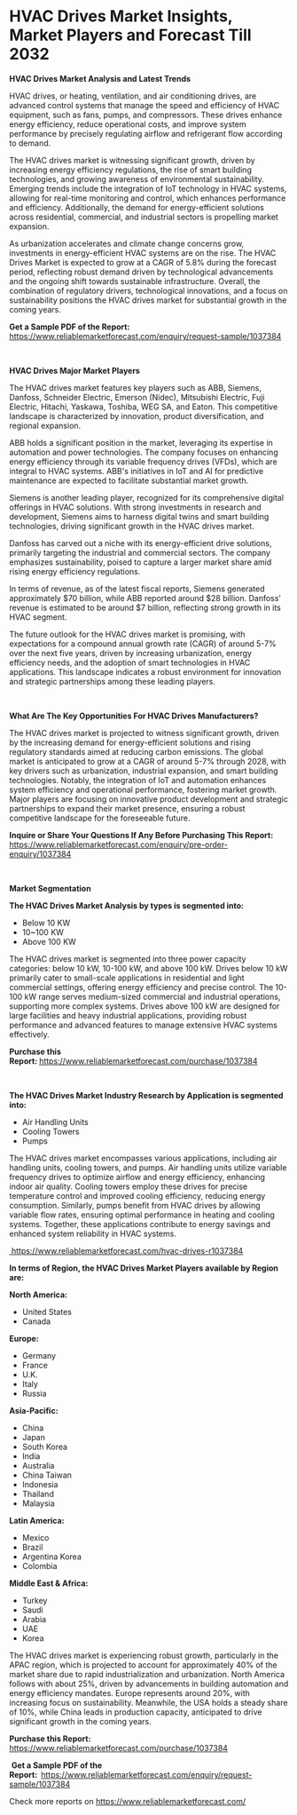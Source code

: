 <p><h1>HVAC Drives Market Insights, Market Players and Forecast Till 2032</h1></p><p><strong>HVAC Drives Market Analysis and Latest Trends</strong></p>
<p><p>HVAC drives, or heating, ventilation, and air conditioning drives, are advanced control systems that manage the speed and efficiency of HVAC equipment, such as fans, pumps, and compressors. These drives enhance energy efficiency, reduce operational costs, and improve system performance by precisely regulating airflow and refrigerant flow according to demand. </p><p>The HVAC drives market is witnessing significant growth, driven by increasing energy efficiency regulations, the rise of smart building technologies, and growing awareness of environmental sustainability. Emerging trends include the integration of IoT technology in HVAC systems, allowing for real-time monitoring and control, which enhances performance and efficiency. Additionally, the demand for energy-efficient solutions across residential, commercial, and industrial sectors is propelling market expansion.</p><p>As urbanization accelerates and climate change concerns grow, investments in energy-efficient HVAC systems are on the rise. The HVAC Drives Market is expected to grow at a CAGR of 5.8% during the forecast period, reflecting robust demand driven by technological advancements and the ongoing shift towards sustainable infrastructure. Overall, the combination of regulatory drivers, technological innovations, and a focus on sustainability positions the HVAC drives market for substantial growth in the coming years.</p></p>
<p><strong>Get a Sample PDF of the Report:&nbsp;</strong> <a href="https://www.reliablemarketforecast.com/enquiry/request-sample/1037384?utm_campaign=2219&utm_medium=2&utm_source=Github&utm_content=ia&utm_term=19022025&utm_id=hvac-drives">https://www.reliablemarketforecast.com/enquiry/request-sample/1037384</a></p>
<p>&nbsp;</p>
<p><strong>HVAC Drives Major Market Players</strong></p>
<p><p>The HVAC drives market features key players such as ABB, Siemens, Danfoss, Schneider Electric, Emerson (Nidec), Mitsubishi Electric, Fuji Electric, Hitachi, Yaskawa, Toshiba, WEG SA, and Eaton. This competitive landscape is characterized by innovation, product diversification, and regional expansion.</p><p>ABB holds a significant position in the market, leveraging its expertise in automation and power technologies. The company focuses on enhancing energy efficiency through its variable frequency drives (VFDs), which are integral to HVAC systems. ABB's initiatives in IoT and AI for predictive maintenance are expected to facilitate substantial market growth.</p><p>Siemens is another leading player, recognized for its comprehensive digital offerings in HVAC solutions. With strong investments in research and development, Siemens aims to harness digital twins and smart building technologies, driving significant growth in the HVAC drives market.</p><p>Danfoss has carved out a niche with its energy-efficient drive solutions, primarily targeting the industrial and commercial sectors. The company emphasizes sustainability, poised to capture a larger market share amid rising energy efficiency regulations.</p><p>In terms of revenue, as of the latest fiscal reports, Siemens generated approximately $70 billion, while ABB reported around $28 billion. Danfoss' revenue is estimated to be around $7 billion, reflecting strong growth in its HVAC segment.</p><p>The future outlook for the HVAC drives market is promising, with expectations for a compound annual growth rate (CAGR) of around 5-7% over the next five years, driven by increasing urbanization, energy efficiency needs, and the adoption of smart technologies in HVAC applications. This landscape indicates a robust environment for innovation and strategic partnerships among these leading players.</p></p>
<p>&nbsp;</p>
<p><strong>What Are The Key Opportunities For HVAC Drives Manufacturers?</strong></p>
<p><p>The HVAC drives market is projected to witness significant growth, driven by the increasing demand for energy-efficient solutions and rising regulatory standards aimed at reducing carbon emissions. The global market is anticipated to grow at a CAGR of around 5-7% through 2028, with key drivers such as urbanization, industrial expansion, and smart building technologies. Notably, the integration of IoT and automation enhances system efficiency and operational performance, fostering market growth. Major players are focusing on innovative product development and strategic partnerships to expand their market presence, ensuring a robust competitive landscape for the foreseeable future.</p></p>
<p><strong>Inquire or Share Your Questions If Any Before Purchasing This Report:</strong> <a href="https://www.reliablemarketforecast.com/enquiry/pre-order-enquiry/1037384?utm_campaign=2219&utm_medium=2&utm_source=Github&utm_content=ia&utm_term=19022025&utm_id=hvac-drives">https://www.reliablemarketforecast.com/enquiry/pre-order-enquiry/1037384</a></p>
<p>&nbsp;</p>
<p><strong>Market Segmentation</strong></p>
<p><strong>The HVAC Drives Market Analysis by types is segmented into:</strong></p>
<p><ul><li>Below 10 KW</li><li>10~100 KW</li><li>Above 100 KW</li></ul></p>
<p><p>The HVAC drives market is segmented into three power capacity categories: below 10 kW, 10-100 kW, and above 100 kW. Drives below 10 kW primarily cater to small-scale applications in residential and light commercial settings, offering energy efficiency and precise control. The 10-100 kW range serves medium-sized commercial and industrial operations, supporting more complex systems. Drives above 100 kW are designed for large facilities and heavy industrial applications, providing robust performance and advanced features to manage extensive HVAC systems effectively.</p></p>
<p><strong>Purchase this Report:&nbsp;</strong><a href="https://www.reliablemarketforecast.com/purchase/1037384?utm_campaign=2219&utm_medium=2&utm_source=Github&utm_content=ia&utm_term=19022025&utm_id=hvac-drives">https://www.reliablemarketforecast.com/purchase/1037384</a></p>
<p>&nbsp;</p>
<p><strong>The HVAC Drives Market Industry Research by Application is segmented into:</strong></p>
<p><ul><li>Air Handling Units</li><li>Cooling Towers</li><li>Pumps</li></ul></p>
<p><p>The HVAC drives market encompasses various applications, including air handling units, cooling towers, and pumps. Air handling units utilize variable frequency drives to optimize airflow and energy efficiency, enhancing indoor air quality. Cooling towers employ these drives for precise temperature control and improved cooling efficiency, reducing energy consumption. Similarly, pumps benefit from HVAC drives by allowing variable flow rates, ensuring optimal performance in heating and cooling systems. Together, these applications contribute to energy savings and enhanced system reliability in HVAC systems.</p></p>
<p><a href="https://www.reliablemarketforecast.com/hvac-drives-r1037384?utm_campaign=2219&utm_medium=2&utm_source=Github&utm_content=ia&utm_term=19022025&utm_id=hvac-drives">&nbsp;https://www.reliablemarketforecast.com/hvac-drives-r1037384</a></p>
<p><strong>In terms of Region, the HVAC Drives Market Players available by Region are:</strong></p>
<p>
    <p> <strong> North America: </strong>
        <ul>
            <li>United States</li>
            <li>Canada</li>
        </ul>
        </p> 
    <p> <strong> Europe: </strong>
        <ul>
            <li>Germany</li>
            <li>France</li>
            <li>U.K.</li>
            <li>Italy</li>
            <li>Russia</li>
        </ul>
        </p> 
    <p> <strong> Asia-Pacific: </strong>
        <ul>
            <li>China</li>
            <li>Japan</li>
            <li>South Korea</li>
            <li>India</li>
            <li>Australia</li>
            <li>China Taiwan</li>
            <li>Indonesia</li>
            <li>Thailand</li>
            <li>Malaysia</li>
        </ul>
        </p> 
    <p> <strong> Latin America: </strong>
        <ul>
            <li>Mexico</li>
            <li>Brazil</li>
            <li>Argentina Korea</li>
            <li>Colombia</li>
        </ul>
        </p> 
    <p> <strong> Middle East & Africa: </strong>
        <ul>
            <li>Turkey</li>
            <li>Saudi</li>
            <li>Arabia</li>
            <li>UAE</li>
            <li>Korea</li>
        </ul>
    </p>
    </p>
<p><p>The HVAC drives market is experiencing robust growth, particularly in the APAC region, which is projected to account for approximately 40% of the market share due to rapid industrialization and urbanization. North America follows with about 25%, driven by advancements in building automation and energy efficiency mandates. Europe represents around 20%, with increasing focus on sustainability. Meanwhile, the USA holds a steady share of 10%, while China leads in production capacity, anticipated to drive significant growth in the coming years.</p></p>
<p><strong>Purchase this Report: </strong><a href="https://www.reliablemarketforecast.com/purchase/1037384?utm_campaign=2219&utm_medium=2&utm_source=Github&utm_content=ia&utm_term=19022025&utm_id=hvac-drives">https://www.reliablemarketforecast.com/purchase/1037384</a></p>
<p>&nbsp;<strong>Get a Sample PDF of the Report:&nbsp;&nbsp;</strong><a href="https://www.reliablemarketforecast.com/enquiry/request-sample/1037384?utm_campaign=2219&utm_medium=2&utm_source=Github&utm_content=ia&utm_term=19022025&utm_id=hvac-drives">https://www.reliablemarketforecast.com/enquiry/request-sample/1037384</a></p>
<p><strong></strong></p>
<p>Check more reports on <a href="https://www.reliablemarketforecast.com/?utm_campaign=2219&utm_medium=2&utm_source=Github&utm_content=ia&utm_term=19022025&utm_id=hvac-drives">https://www.reliablemarketforecast.com/</a></p>